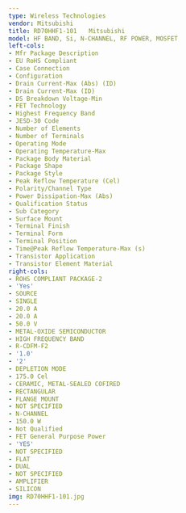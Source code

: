 ```yaml
---
type: Wireless Technologies
vendor: Mitsubishi
title: RD70HHF1-101　　Mitsubishi
model: HF BAND, Si, N-CHANNEL, RF POWER, MOSFET
left-cols:
- Mfr Package Description
- EU RoHS Compliant
- Case Connection
- Configuration
- Drain Current-Max (Abs) (ID)
- Drain Current-Max (ID)
- DS Breakdown Voltage-Min
- FET Technology
- Highest Frequency Band
- JESD-30 Code
- Number of Elements
- Number of Terminals
- Operating Mode
- Operating Temperature-Max
- Package Body Material
- Package Shape
- Package Style
- Peak Reflow Temperature (Cel)
- Polarity/Channel Type
- Power Dissipation-Max (Abs)
- Qualification Status
- Sub Category
- Surface Mount
- Terminal Finish
- Terminal Form
- Terminal Position
- Time@Peak Reflow Temperature-Max (s)
- Transistor Application
- Transistor Element Material
right-cols:
- ROHS COMPLIANT PACKAGE-2
- 'Yes'
- SOURCE
- SINGLE
- 20.0 A
- 20.0 A
- 50.0 V
- METAL-OXIDE SEMICONDUCTOR
- HIGH FREQUENCY BAND
- R-CDFM-F2
- '1.0'
- '2'
- DEPLETION MODE
- 175.0 Cel
- CERAMIC, METAL-SEALED COFIRED
- RECTANGULAR
- FLANGE MOUNT
- NOT SPECIFIED
- N-CHANNEL
- 150.0 W
- Not Qualified
- FET General Purpose Power
- 'YES'
- NOT SPECIFIED
- FLAT
- DUAL
- NOT SPECIFIED
- AMPLIFIER
- SILICON
img: RD70HHF1-101.jpg
---
```

